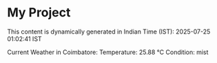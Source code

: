 # My Project

This content is dynamically generated in Indian Time (IST): 2025-07-25 01:02:41 IST


Current Weather in Coimbatore:
Temperature: 25.88 °C
Condition: mist
